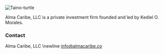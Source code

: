 ![Taino-turtle](https://i.pinimg.com/originals/7b/0d/be/7b0dbe67dabff9fe8c66ed4d5b7ecadc.jpg)

Alma Caribe, LLC is a private investment firm founded and led by Kediel O. Morales.



### Contact

Alma Caribe, LLC
\newline info@almacaribe.co
